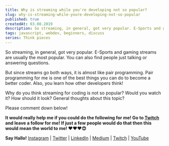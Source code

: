 ```yaml
---
title: Why is streaming while you're developing not so popular?
slug: why-is-streaming-while-youre-developing-not-so-popular
published: true
createdAt: 03.08.2019
description: So streaming, in general, got very popular. E-Sports and gaming streams are usually the most popular. You can also find people just talking or answering questions.
tags: javascript, webdev, beginners, discuss
series: Think pieces
---
```


So streaming, in general, got very popular.
E-Sports and gaming streams are usually the most popular.
You can also find people just talking or answering questions.

But since streams go both ways, it is almost like pair programming.
Pair programming for me is one of the best things you can do to become a better coder. Also, you learn how other developers think!

Why do you think streaming for coding is not so popular?
Would you watch it?
How should it look?
General thoughts about this topic?

Please comment down below!

**It would really help me if you could do the following for me!
Go to [Twitch](https://dev.to/twitch_live_streams/lampewebdev) and leave a follow for me! If just a few people would do that then this would mean the world to me! ❤❤❤😊**

**Say Hallo!** [Instagram](https://www.instagram.com/lampewebdev/) | [Twitter](https://twitter.com/lampewebdev) | [LinkedIn](https://www.linkedin.com/in/michael-lazarski-25725a87) | [Medium](https://medium.com/@lampewebdevelopment) | [Twitch](https://dev.to/twitch_live_streams/lampewebdev) | [YouTube](https://www.youtube.com/channel/UCYCe4Cnracnq91J0CgoyKAQ)